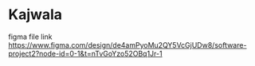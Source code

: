 # Kajwala
figma file link 
https://www.figma.com/design/de4amPyoMu2QY5VcGjUDw8/software-project2?node-id=0-1&t=nTvGoYzo52OBq1Jr-1
